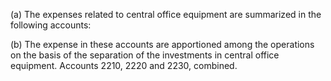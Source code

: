 (a) The expenses related to central office equipment are summarized in the following accounts:

(b) The expense in these accounts are apportioned among the operations on the basis of the separation of the investments in central office equipment. Accounts 2210, 2220 and 2230, combined.


